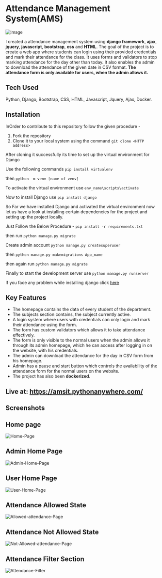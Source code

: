 # Attendance Management System(AMS)

![image](https://media-exp1.licdn.com/dms/image/C4E1BAQFyEy9Q1iS2lg/company-background_10000/0/1603642229830?e=1638475200&v=beta&t=026rnup67UCxc4AEpCpazRCwHWi9cPHcQbIpu6shjX0)

I created a attendance management system using **django framework**, **ajax**,  **jquery**, **javascript**, **bootstrap**, **css** and **HTML**.
The goal of the project is to create a web app where students can login using their provided credentials and mark their attendance for the class. It uses forms and validators to stop marking attendance for the day other than today. It also enables the admin to download the attendance of the given date in CSV format.
**The attendance form is only available for users, when the admin allows it.**

## Tech Used
Python, Django, Bootstrap, CSS, HTML, Javascript, Jquery, Ajax, Docker.

## Installation
InOrder to contribute to this repository follow the given procedure - 

1. Fork the repository
2. Clone it to your local system using the command 
```git clone <HTTP address>```

After cloning it successfully its time to set up the virtual environment for Django

Use the following commands 
```pip install virtualenv```

then 
```python -m venv [name of venv]```

 To activate the virtual environment use 
```env_name\scripts\activate```

Now to install Django use 
```pip install django```

So Far we have installed Django and activated the virtual environment now let us have a look at installing certain dependencies for the project and setting up the project locally.

Just Follow the Below Procedure - 
```pip install -r requirements.txt```

then run 
```python manage.py migrate```

Create admin account
```python manage.py createsuperuser```

then
```python manage.py makemigrations App_name```

then again run
```python manage.py migrate```

Finally to start the development server use
```python manage.py runserver```

If you face any problem while installing django click [here](https://docs.djangoproject.com/en/4.0/intro/install/)


## Key Features
* The homepage contains the data of every student of the department.
* The subjects section contains, the subject currently active.
* A login system where users with credentials can only login and mark their attendance using the form.
* The form has custom validators which allows it to take attendance effectively.
* The form is only visible to the normal users when the admin allows it through its admin homepage, which he can access after logging in on the website, with his credentials.
* The admin can download the attendance for the day in CSV form from his homepage.
* Admin has a pause and start button which controls the availability of the attendance form for the normal users on the website.
* The project has also been **dockerized**.

## Live at: https://amsit.pythonanywhere.com/

## Screenshots

## Home page
![Home-Page](https://github.com/amanjha8100/AMS/blob/main/ss/Homepage.PNG?raw=true)

## Admin Home Page
![Admin-Home-Page](https://github.com/amanjha8100/AMS/blob/main/ss/adminhomepage.PNG?raw=true)

## User Home Page
![User-Home-Page](https://github.com/amanjha8100/AMS/blob/main/ss/userhomepage.PNG?raw=true)

## Attendance Allowed State
![Allowed-attendance-Page](https://github.com/amanjha8100/AMS/blob/main/ss/aallowedform.PNG?raw=true)

## Attendance Not Allowed State
![Not-Allowed-attendance-Page](https://github.com/amanjha8100/AMS/blob/main/ss/anotallowedform.PNG?raw=true)

## Attendance Filter Section
![Attendance-Filter](https://github.com/amanjha8100/AMS/blob/main/ss/attendancefilterpage.PNG?raw=true)